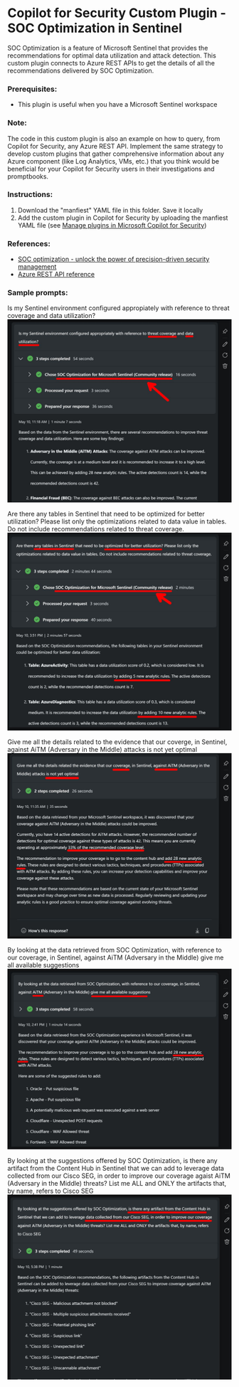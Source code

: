 # Copilot for Security Custom Plugin - SOC Optimization in Sentinel

SOC Optimization is a feature of Microsoft Sentinel that provides the recommendations for optimal data utilization and attack detection.
This custom plugin connects to Azure REST APIs to get the details of all the recommendations delivered by SOC Optimization.

### Prerequisites:
* This plugin is useful when you have a Microsoft Sentinel workspace

### Note: 
The code in this custom plugin is also an example on how to query, from Copilot for Security, any Azure REST API. Implement the same strategy to develop custom plugins that gather comprehensive information about any Azure component (like Log Analytics, VMs, etc.) that you think would be beneficial for your Copilot for Security users in their investigations and promptbooks. 

### Instructions: 
1. Download the "manfiest" YAML file in this folder. Save it locally
3. Add the custom plugin in Copilot for Security by uploading the manfiest YAML file (see [Manage plugins in Microsoft Copilot for Security](https://learn.microsoft.com/en-us/copilot/security/manage-plugins?tabs=securitycopilotplugin))

### References:
* [SOC optimization - unlock the power of precision-driven security management](https://techcommunity.microsoft.com/t5/microsoft-sentinel-blog/soc-optimization-unlock-the-power-of-precision-driven-security/ba-p/4130589)
* [Azure REST API reference](https://learn.microsoft.com/en-us/rest/api/azure/)

### Sample prompts:
Is my Sentinel environment configured appropiately with reference to threat coverage and data utilization?
![Img1](./Images/1.jpeg)

Are there any tables in Sentinel that need to be optimized for better utilization? Please list only the optimizations related to data value in tables. Do not include recommendations related to threat coverage.
![Img2](./Images/2.jpeg)

Give me all the details related to the evidence that our coverge, in Sentinel, against AiTM (Adversary in the Middle) attacks is not yet optimal
![Img3](./Images/3.jpeg)

By looking at the data retrieved from SOC Optimization, with reference to our coverage, in Sentinel, against AiTM (Adversary in the Middle) give me all available suggestions
![Img4](./Images/4.jpeg)

By looking at the suggestions offered by SOC Optimization, is there any artifact from the Content Hub in Sentinel that we can add to leverage data collected from our Cisco SEG, in order to improve our coverage agaist AiTM (Adversary in the Middle) threats? List me ALL and ONLY the artifacts that, by name, refers to Cisco SEG
![Img5](./Images/5.jpeg)